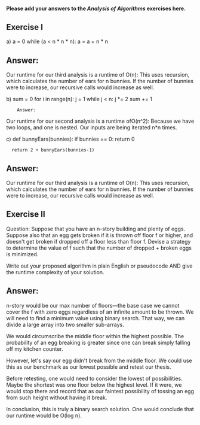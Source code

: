 #### Please add your answers to the ***Analysis of  Algorithms*** exercises here.

## Exercise I
a)  a = 0
    while (a < n * n * n):
      a = a + n * n

## Answer:

Our runtime for our third analysis is a runtime of O(n): This uses recursion, which calculates the number of ears for n bunnies. If the number of bunnies were to increase, our recursive calls would increase as well.
      
b)  sum = 0
    for i in range(n):
      j = 1
      while j < n:
        j *= 2
        sum += 1

        Answer:

Our runtime for our second analysis is a runtime ofO(n^2): Because we have two loops, and one is nested. Our inputs are being iterated n*n times.

c) def bunnyEars(bunnies):
      if bunnies == 0:
        return 0

      return 2 + bunnyEars(bunnies-1)

## Answer:

Our runtime for our third analysis is a runtime of O(n): This uses recursion, which calculates the number of ears for n bunnies. If the number of bunnies were to increase, our recursive calls would increase as well.


## Exercise II

Question:
Suppose that you have an n-story building and plenty of eggs. Suppose also that an egg gets broken if it is thrown off floor f or higher, and doesn't get broken if dropped off a floor less than floor f. Devise a strategy to determine the value of f such that the number of dropped + broken eggs is minimized.

Write out your proposed algorithm in plain English or pseudocode AND give the runtime complexity of your solution.

## Answer:

n-story would be our max number of floors—the base case we cannot cover the f with zero eggs regardless of an infinite amount to be thrown. We will need to find a minimum value using binary search. That way, we can divide a large array into two smaller sub-arrays.

We would circumscribe the middle floor within the highest possible. The probability of an egg breaking is greater since one can break simply falling off my kitchen counter.

However, let's say our egg didn't break from the middle floor. We could use this as our benchmark as our lowest possible and retest our thesis.

Before retesting, one would need to consider the lowest of possibilities. Maybe the shortest was one floor below the highest level. If it were, we would stop there and record that as our faintest possibility of tossing an egg from such height without having it break.

In conclusion, this is truly a binary search solution. One would conclude that our runtime would be O(log n).
